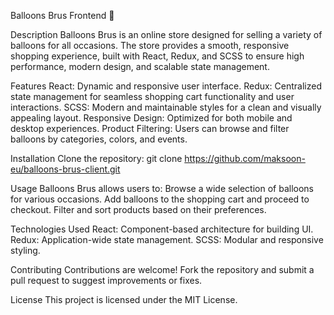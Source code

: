 Balloons Brus Frontend 🎈

Description
  Balloons Brus is an online store designed for selling a variety of balloons for all occasions. The store provides a smooth, responsive shopping experience, built with React, Redux, and SCSS to ensure high performance, modern design, and scalable state management.

Features
  React: Dynamic and responsive user interface.
  Redux: Centralized state management for seamless shopping cart functionality and user interactions.
  SCSS: Modern and maintainable styles for a clean and visually appealing layout.
  Responsive Design: Optimized for both mobile and desktop experiences.
  Product Filtering: Users can browse and filter balloons by categories, colors, and events.
  
Installation
  Clone the repository:
  git clone https://github.com/maksoon-eu/balloons-brus-client.git

Usage
  Balloons Brus allows users to:
  Browse a wide selection of balloons for various occasions.
  Add balloons to the shopping cart and proceed to checkout.
  Filter and sort products based on their preferences.
  
Technologies Used
  React: Component-based architecture for building UI.
  Redux: Application-wide state management.
  SCSS: Modular and responsive styling.
  
Contributing
  Contributions are welcome! Fork the repository and submit a pull request to suggest improvements or fixes.

License
  This project is licensed under the MIT License.
